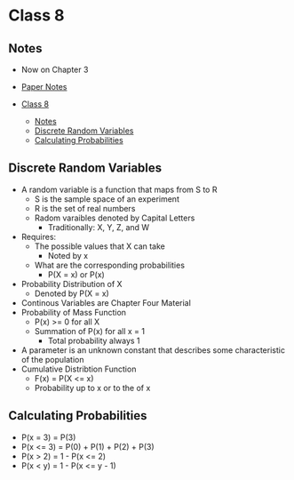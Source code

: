 # Class 8

## Notes

- Now on Chapter 3
- [Paper Notes](2-16-2021.pdf)

- [Class 8](#class-8)
  - [Notes](#notes)
  - [Discrete Random Variables](#discrete-random-variables)
  - [Calculating Probabilities](#calculating-probabilities)

## Discrete Random Variables

- A random variable is a function that maps from S to R
  - S is the sample space of an experiment
  - R is the set of real numbers
  - Radom varaibles denoted by Capital Letters
    - Traditionally: X, Y, Z, and W
- Requires:
  - The possible values that X can take
    - Noted by x
  - What are the corresponding probabilities
    - P(X = x) or P(x)
- Probability Distribution of X
  - Denoted by P(X = x)
- Continous Variables are Chapter Four Material
- Probability of Mass Function
  - P(x) >= 0 for all X
  - Summation of P(x) for all x = 1
    - Total probability always 1
- A parameter is an unknown constant that describes some characteristic of the population
- Cumulative Distribtion Function
  - F(x) = P(X <= x)
  - Probability up to x or to the of x

## Calculating Probabilities

- P(x = 3) = P(3)
- P(x <= 3) = P(0) + P(1) + P(2) + P(3)
- P(x > 2) = 1 - P(x <= 2)
- P(x < y) = 1 - P(x <= y - 1)
